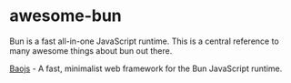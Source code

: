 # awesome-bun
Bun is a fast all-in-one JavaScript runtime. This is a central reference to many awesome things about bun out there. 

[Baojs](https://github.com/mattreid1/baojs) - A fast, minimalist web framework for the Bun JavaScript runtime.
